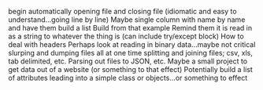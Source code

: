 begin automatically opening file and closing file (idiomatic and easy to understand...going line by line)
  Maybe single column with name by name and have them build a list
  Build from that example
  Remind them it is read in as a string to whatever the thing is (can include try/except block)
  How to deal with headers
  Perhaps look at reading in binary data...maybe not critical
slurping and dumping files all at one time
splitting and joining files; csv, xls, tab delimited, etc.
Parsing out files to JSON, etc.
Maybe a small project to get data out of a website (or something to that effect) 
Potentially build a list of attributes leading into a simple class or objects...or something to effect 
